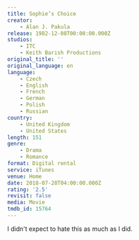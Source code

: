 ```yaml
---
title: Sophie’s Choice
creator:
    - Alan J. Pakula
release: 1982-12-08T00:00:00.000Z
studios:
    - ITC
    - Keith Barish Productions
original_title: ''
original_language: en
language:
    - Czech
    - English
    - French
    - German
    - Polish
    - Russian
country:
    - United Kingdom
    - United States
length: 151
genre:
    - Drama
    - Romance
format: Digital rental
service: iTunes
venue: Home
date: 2018-07-28T04:00:00.000Z
rating: '2.5'
revisit: false
media: Movie
tmdb_id: 15764
---
```


I didn't expect to hate this as much as I did.
